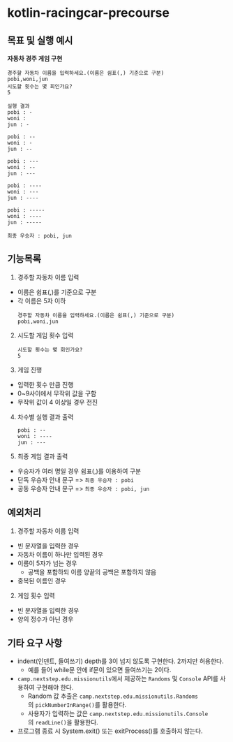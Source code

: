 # kotlin-racingcar-precourse

## 목표 및 실행 예시
**자동차 경주 게임 구현**

```
경주할 자동차 이름을 입력하세요.(이름은 쉼표(,) 기준으로 구분)
pobi,woni,jun
시도할 횟수는 몇 회인가요?
5

실행 결과
pobi : -
woni :
jun : -

pobi : --
woni : -
jun : --

pobi : ---
woni : --
jun : ---

pobi : ----
woni : ---
jun : ----

pobi : -----
woni : ----
jun : -----

최종 우승자 : pobi, jun
```

## 기능목록

1. 경주할 자동차 이름 입력
- 이름은 쉽표(,)를 기준으로 구분
- 각 이름은 5자 이하
    ```
    경주할 자동차 이름을 입력하세요.(이름은 쉼표(,) 기준으로 구분)
    pobi,woni,jun
    ```

2. 시도할 게임 횟수 입력
    ```
    시도할 횟수는 몇 회인가요?
    5
    ```

3. 게임 진행
- 입력한 횟수 만큼 진행
- 0~9사이에서 무작위 값을 구함
- 무작위 값이 4 이상일 경우 전진

4. 차수별 실행 결과 출력
    ```
    pobi : --
    woni : ----
    jun : ---
    ```

4. 최종 게임 결과 출력
- 우승자가 여러 명일 경우 쉼표(,)를 이용하여 구분
- 단독 우승자 안내 문구 => `최종 우승자 : pobi`
- 공동 우승자 안내 문구 => `최종 우승자 : pobi, jun`

## 예외처리

1. 경주할 자동차 이름 입력
- 빈 문자열을 입력한 경우
- 자동차 이름이 하나만 입력된 경우
- 이름이 5자가 넘는 경우
  - 공백을 포함하되 이름 양끝의 공백은 포함하지 않음
- 중복된 이름인 경우

2. 게임 횟수 입력
- 빈 문자열을 입력한 경우
- 양의 정수가 아닌 경우

## 기타 요구 사항
- indent(인덴트, 들여쓰기) depth를 3이 넘지 않도록 구현한다. 2까지만 허용한다.
    - 예를 들어 while문 안에 if문이 있으면 들여쓰기는 2이다.
- `camp.nextstep.edu.missionutils`에서 제공하는 `Randoms` 및 `Console` API를 사용하여 구현해야 한다.
    - Random 값 추출은 `camp.nextstep.edu.missionutils.Randoms`의 `pickNumberInRange()`를 활용한다.
    - 사용자가 입력하는 값은 `camp.nextstep.edu.missionutils.Console`의 `readLine()`을 활용한다.
- 프로그램 종료 시 System.exit() 또는 exitProcess()를 호출하지 않는다.
